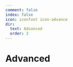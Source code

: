 ```yaml
---
comment: false
index: false
icon: iconfont icon-advance
dir:
  text: Advanced
  order: 2
---
```


# Advanced

<Catalog />
